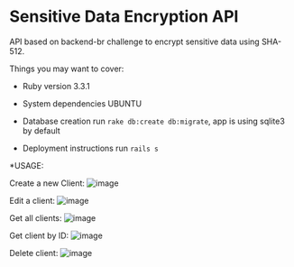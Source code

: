 # Sensitive Data Encryption API

API based on backend-br challenge to encrypt sensitive data using SHA-512.

Things you may want to cover:

* Ruby version
  3.3.1

* System dependencies
  UBUNTU

* Database creation
  run `rake db:create db:migrate`, app is using sqlite3 by default

* Deployment instructions
  run `rails s`

*USAGE:

  Create a new Client:
  ![image](https://github.com/user-attachments/assets/b4045a22-2ab4-489d-96ed-d5f6a04311fa)

  Edit a client:
  ![image](https://github.com/user-attachments/assets/d720bea6-e711-4716-a143-aa5a35fd2fa9)

  Get all clients:
  ![image](https://github.com/user-attachments/assets/c18204ae-21d3-4ad0-bb50-6aa455d42283)

  Get client by ID:
  ![image](https://github.com/user-attachments/assets/fbd7da5d-cc78-489c-8041-64a87867b560)

  Delete client:
  ![image](https://github.com/user-attachments/assets/a70b2e60-0a55-4b4c-9fdc-708997547a53)
